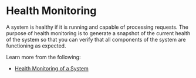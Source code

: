 # Health Monitoring

A system is healthy if it is running and capable of processing requests. The purpose of health monitoring is to generate a snapshot of the current health of the system so that you can verify that all components of the system are functioning as expected.

Learn more from the following:

- [Health Monitoring of a System](https://learn.microsoft.com/en-us/azure/architecture/best-practices/monitoring#health-monitoring)
